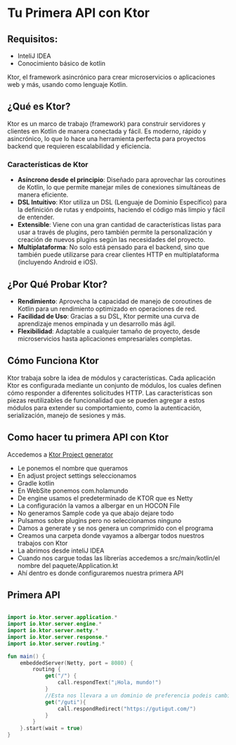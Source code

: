 # Tu Primera API con Ktor

## Requisitos:
- InteliJ IDEA
- Conocimiento básico de kotlin

Ktor, el framework asincrónico para crear microservicios o aplicaciones web y más, usando como lenguaje Kotlin.

## ¿Qué es Ktor?

Ktor es un marco de trabajo (framework) para construir servidores y clientes en Kotlin de manera conectada y fácil. Es moderno, rápido y asincrónico, lo que lo hace una herramienta perfecta para proyectos backend que requieren escalabilidad y eficiencia.

### Características de Ktor

- **Asíncrono desde el principio**: Diseñado para aprovechar las coroutines de Kotlin, lo que permite manejar miles de conexiones simultáneas de manera eficiente.
- **DSL Intuitivo**: Ktor utiliza un DSL (Lenguaje de Dominio Específico) para la definición de rutas y endpoints, haciendo el código más limpio y fácil de entender.
- **Extensible**: Viene con una gran cantidad de características listas para usar a través de plugins, pero también permite la personalización y creación de nuevos plugins según las necesidades del proyecto.
- **Multiplataforma**: No solo está pensado para el backend, sino que también puede utilizarse para crear clientes HTTP en multiplataforma (incluyendo Android e iOS).

## ¿Por Qué Probar Ktor?

- **Rendimiento**: Aprovecha la capacidad de manejo de coroutines de Kotlin para un rendimiento optimizado en operaciones de red.
- **Facilidad de Uso**: Gracias a su DSL, Ktor permite una curva de aprendizaje menos empinada y un desarrollo más ágil.
- **Flexibilidad**: Adaptable a cualquier tamaño de proyecto, desde microservicios hasta aplicaciones empresariales completas.

## Cómo Funciona Ktor

Ktor trabaja sobre la idea de módulos y características. Cada aplicación Ktor es configurada mediante un conjunto de módulos, los cuales definen cómo responder a diferentes solicitudes HTTP. Las características son piezas reutilizables de funcionalidad que se pueden agregar a estos módulos para extender su comportamiento, como la autenticación, serialización, manejo de sesiones y más.

## Como hacer tu primera API con Ktor

Accedemos a 
<a href="https://start.ktor.io/#/settings" target="_blank">Ktor Project generator</a>
- Le ponemos el nombre que queramos
- En adjust project settings seleccionamos
- Gradle kotlin
- En WebSite ponemos com.holamundo
- De engine usamos el predeterminado de KTOR que es Netty
- La configuración la vamos a albergar en un HOCON File
- No generamos Sample code ya que abajo dejare todo
- Pulsamos sobre plugins pero no seleccionamos ninguno
- Damos a generate y se nos genera un comprimido con el programa
- Creamos una carpeta donde vayamos a albergar todos nuestros trabajos con Ktor
- La abrimos desde inteliJ IDEA
- Cuando nos cargue todas las librerías accedemos a src/main/kotlin/el nombre del paquete/Application.kt
- Ahí dentro es donde configuraremos nuestra primera API

## Primera API
```kotlin

import io.ktor.server.application.*
import io.ktor.server.engine.*
import io.ktor.server.netty.*
import io.ktor.server.response.*
import io.ktor.server.routing.*

fun main() {
    embeddedServer(Netty, port = 8080) {
        routing {
            get("/") {
                call.respondText("¡Hola, mundo!")
            }
            //Esta nos llevara a un dominio de preferencia podeis cambiar al que querais
            get("/guti"){
                call.respondRedirect("https://gutigut.com/")
            }
        }
    }.start(wait = true)
}
```
